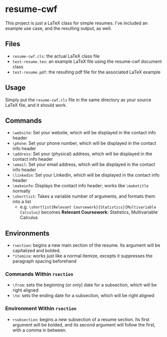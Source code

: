 # resume-cwf
This project is just a LaTeX class for simple resumes. I've included an example use case, and the resulting output, as well.

## Files
- `resume-cwf.cls`: the actual LaTeX class file
- `test-resume.tex`: an example LaTeX file using the resume-cwf document class 
- `test-resume.pdf`: the resulting pdf file for the associated LaTeX example

## Usage
Simply put the `resume-cwf.cls` file in the same directory as your source LaTeX file, and it should work.

## Commands
- `\website`: Set your website, which will be displayed in the contact info header
- `\phone`: Set your phone number, which will be displayed in the contact info header
- `\address`: Set your (physical) address, which will be displayed in the contact info header
- `\email`: Set your email address, which will be displayed in the contact info header
- `\linkedin`: Set your LinkedIn, which will be displayed in the contact info header
- `\makeinfo`: Displays the contact info header; works like `\maketitle` normally
- `\shortlist`: Takes a variable number of arguments, and formats them into a list
	- e.g. `\shortlist{Relevant Coursework}{Statistics}{Multivariable Calculus}` becomes **Relevant Coursework:** Statistics, Multivariable Calculus

## Environments
- `rsection`: begins a new main section of the resume. Its argument will be capitalized and bolded.
- `*itemize`: works just like a normal itemize, excepts it suppresses the paragraph spacing beforehand

### Commands Within `rsection`
- `\from`: sets the beginning (or only) date for a subsection, which will be right aligned
- `\to`: sets the ending date for a subsection, which will be right aligned

### Environment Within `rsection`
- `rsubsection`: begins a new subsection of a resume section. Its first argument will be bolded, and its second argument will follow the first, with a comma in between.
